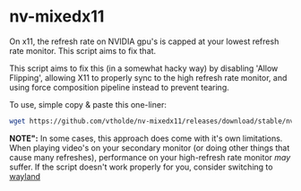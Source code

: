 # nv-mixedx11

On x11, the refresh rate on NVIDIA gpu's is capped at your lowest refresh rate monitor. This script aims to fix that.

This script aims to fix this (in a somewhat hacky way) by disabling 'Allow Flipping', allowing X11 to properly sync to the high refresh rate monitor, and using force composition pipeline instead to prevent tearing. 

To use, simple copy & paste this one-liner:
```bash
wget https://github.com/vtholde/nv-mixedx11/releases/download/stable/nvidia-mixedrefresh.sh && chmod +x nvidia-mixedrefresh.sh && ./nvidia-mixedrefresh.sh
```
**NOTE":** In some cases, this approach does come with it's own limitations. When playing video's on your secondary monitor (or doing other things that cause many refreshes), performance on your high-refresh rate monitor *may* suffer. If the script doesn't work properly for you, consider switching to [wayland](https://wayland.freedesktop.org/)
